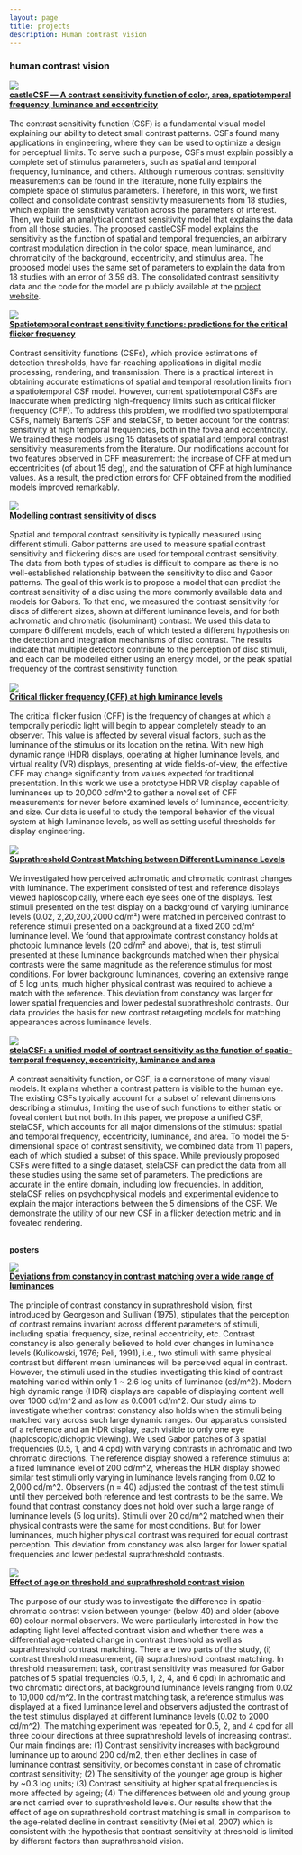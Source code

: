 ```yaml
---
layout: page
title: projects
description: Human contrast vision 
---
```


### human contrast vision

<div class="container container-box container-box-fixed">
    <div class="row-fluid">
        <div class="span3">
			<img src="../assets/projects/contrast/castleCSF_icon.gif">
		</div>
		<div class="span9">
		<b><a href="https://jov.arvojournals.org/article.aspx?articleid=2793530">castleCSF — A contrast sensitivity function of color, area, spatiotemporal frequency, luminance and eccentricity</a></b><br/><br/>		
           The contrast sensitivity function (CSF) is a fundamental visual model explaining our ability to detect small contrast patterns. CSFs found many applications in engineering, where they can be used to optimize a design for perceptual limits. To serve such a purpose, CSFs must explain possibly a complete set of stimulus parameters, such as spatial and temporal frequency, luminance, and others. Although numerous contrast sensitivity measurements can be found in the literature, none fully explains the complete space of stimulus parameters. Therefore, in this work, we first collect and consolidate contrast sensitivity measurements from 18 studies, which explain the sensitivity variation across the parameters of interest. Then, we build an analytical contrast sensitivity model that explains the data from all those studies. The proposed castleCSF model explains the sensitivity as the function of spatial and temporal frequencies, an arbitrary contrast modulation direction in the color space, mean luminance, and chromaticity of the background, eccentricity, and stimulus area. The proposed model uses the same set of parameters to explain the data from 18 studies with an error of 3.59 dB. The consolidated contrast sensitivity data and the code for the model are publicly available at the <a href="https://github.com/gfxdisp/castleCSF/">project website</a>. <br/><br/>
        </div> 
	</div> 
</div>

<div class="container container-box container-box-fixed">
    <div class="row-fluid">
        <div class="span3">
			<img src="../assets/projects/contrast/Bozorgian_hvei24.png">
		</div>
		<div class="span9">
		<b><a href="https://library.imaging.org/ei/articles/36/11/HVEI-209">Spatiotemporal contrast sensitivity functions: predictions for the critical flicker frequency</a></b><br/><br/>		
           Contrast sensitivity functions (CSFs), which provide estimations of detection thresholds, have far-reaching applications in digital media processing, rendering, and transmission. There is a practical interest in obtaining accurate estimations of spatial and temporal resolution limits from a spatiotemporal CSF model. However, current spatiotemporal CSFs are inaccurate when predicting high-frequency limits such as critical flicker frequency (CFF). To address this problem, we modified two spatiotemporal CSFs, namely Barten’s CSF and stelaCSF, to better account for the contrast sensitivity at high temporal frequencies, both in the fovea and eccentricity. We trained these models using 15 datasets of spatial and temporal contrast sensitivity measurements from the literature. Our modifications account for two features observed in CFF measurement: the increase of CFF at medium eccentricities (of about 15 deg), and the saturation of CFF at high luminance values. As a result, the prediction errors for CFF obtained from the modified models improved remarkably.<br/><br/>
        </div> 
	</div> 
</div>

<div class="container container-box container-box-fixed">
    <div class="row-fluid">
        <div class="span3">
			<img src="../assets/projects/contrast/discs_hvei23.png">
		</div>
		<div class="span9">
		<b><a href="https://library.imaging.org/ei/articles/35/10/HVEI-246">Modelling contrast sensitivity of discs</a></b><br/><br/>		
           Spatial and temporal contrast sensitivity is typically measured using different stimuli. Gabor patterns are used to measure spatial contrast sensitivity and flickering discs are used for temporal contrast sensitivity. The data from both types of studies is difficult to compare as there is no well-established relationship between the sensitivity to disc and Gabor patterns. The goal of this work is to propose a model that can predict the contrast sensitivity of a disc using the more commonly available data and models for Gabors. To that end, we measured the contrast sensitivity for discs of different sizes, shown at different luminance levels, and for both achromatic and chromatic (isoluminant) contrast. We used this data to compare 6 different models, each of which tested a different hypothesis on the detection and integration mechanisms of disc contrast. The results indicate that multiple detectors contribute to the perception of disc stimuli, and each can be modelled either using an energy model, or the peak spatial frequency of the contrast sensitivity function.<br/><br/>
        </div> 
	</div> 
</div>

<div class="container container-box container-box-fixed">
    <div class="row-fluid">
        <div class="span3">
			<img src="../assets/projects/contrast/cff_hvei23.png">
		</div>
		<div class="span9">
		<b><a href="https://library.imaging.org/ei/articles/35/10/HVEI-223">Critical flicker frequency (CFF) at high luminance levels
</a></b><br/><br/>		
           The critical flicker fusion (CFF) is the frequency of changes at which a temporally periodic light will begin to appear completely steady to an observer. This value is affected by several visual factors, such as the luminance of the stimulus or its location on the retina. With new high dynamic range (HDR) displays, operating at higher luminance levels, and virtual reality (VR) displays, presenting at wide fields-of-view, the effective CFF may change significantly from values expected for traditional presentation. In this work we use a prototype HDR VR display capable of luminances up to 20,000 cd/m^2 to gather a novel set of CFF measurements for never before examined levels of luminance, eccentricity, and size. Our data is useful to study the temporal behavior of the visual system at high luminance levels, as well as setting useful thresholds for display engineering.<br/><br/>
        </div> 
	</div> 
</div>

<div class="container container-box container-box-fixed">
    <div class="row-fluid">
        <div class="span3">
			<img src="../assets/projects/contrast/supra_cic22.png">
		</div>
		<div class="span9">
		<b><a href="https://library.imaging.org/cic/articles/30/1/38">Suprathreshold Contrast Matching between Different Luminance Levels</a></b><br/><br/>		
           We investigated how perceived achromatic and chromatic contrast changes with luminance. The experiment consisted of test and reference displays viewed haploscopically, where each eye sees one of the displays. Test stimuli presented on the test display on a background of varying luminance levels (0.02, 2,20,200,2000 cd/m²) were matched in perceived contrast to reference stimuli presented on a background at a fixed 200 cd/m² luminance level. We found that approximate contrast constancy holds at photopic luminance levels (20 cd/m² and above), that is, test stimuli presented at these luminance backgrounds matched when their physical contrasts were the same magnitude as the reference stimulus for most conditions. For lower background luminances, covering an extensive range of 5 log units, much higher physical contrast was required to achieve a match with the reference. This deviation from constancy was larger for lower spatial frequencies and lower pedestal suprathreshold contrasts. Our data provides the basis for new contrast retargeting models for matching appearances across luminance levels.<br/><br/>
        </div> 
	</div> 
</div>

<div class="container container-box container-box-fixed">
    <div class="row-fluid">
        <div class="span3">
			<img src="../assets/projects/contrast/stela_22.jpeg">
		</div>
		<div class="span9">
		<b><a href="https://dl.acm.org/doi/10.1145/3528223.3530115">stelaCSF: a unified model of contrast sensitivity as the function of spatio-temporal frequency, eccentricity, luminance and area</a></b><br/><br/>		
           A contrast sensitivity function, or CSF, is a cornerstone of many visual models. It explains whether a contrast pattern is visible to the human eye. The existing CSFs typically account for a subset of relevant dimensions describing a stimulus, limiting the use of such functions to either static or foveal content but not both. In this paper, we propose a unified CSF, stelaCSF, which accounts for all major dimensions of the stimulus: spatial and temporal frequency, eccentricity, luminance, and area. To model the 5-dimensional space of contrast sensitivity, we combined data from 11 papers, each of which studied a subset of this space. While previously proposed CSFs were fitted to a single dataset, stelaCSF can predict the data from all these studies using the same set of parameters. The predictions are accurate in the entire domain, including low frequencies. In addition, stelaCSF relies on psychophysical models and experimental evidence to explain the major interactions between the 5 dimensions of the CSF. We demonstrate the utility of our new CSF in a flicker detection metric and in foveated rendering.<br/><br/>
        </div> 
	</div> 
</div>

**posters**

<div class="container container-box container-box-fixed">
    <div class="row-fluid">
        <div class="span3">
		<a href="../assets/projects/contrast/vss22_poster.pdf" target="_blank">
                <img src="../assets/projects/contrast/vss22_poster.png">
            </a>			
		</div>
		<div class="span9">
		<b><a href="https://jov.arvojournals.org/article.aspx?articleid=2785016">Deviations from constancy in contrast matching over a wide range of luminances</a></b><br/><br/>		
           The principle of contrast constancy in suprathreshold vision, first introduced by Georgeson and Sullivan (1975), stipulates that the perception of contrast remains invariant across different parameters of stimuli, including spatial frequency, size, retinal eccentricity, etc. Contrast constancy is also generally believed to hold over changes in luminance levels (Kulikowski, 1976; Peli, 1991), i.e., two stimuli with same physical contrast but different mean luminances will be perceived equal in contrast. However, the stimuli used in the studies investigating this kind of contrast matching varied within only 1 ~ 2.6 log units of luminance (cd/m^2). Modern high dynamic range (HDR) displays are capable of displaying content well over 1000 cd/m^2 and as low as 0.0001 cd/m^2. Our study aims to investigate whether contrast constancy also holds when the stimuli being matched vary across such large dynamic ranges. Our apparatus consisted of a reference and an HDR display, each visible to only one eye (haploscopic/dichoptic viewing). We used Gabor patches of 3 spatial frequencies (0.5, 1, and 4 cpd) with varying contrasts in achromatic and two chromatic directions. The reference display showed a reference stimulus at a fixed luminance level of 200 cd/m^2, whereas the HDR display showed similar test stimuli only varying in luminance levels ranging from 0.02 to 2,000 cd/m^2. Observers (n = 40) adjusted the contrast of the test stimuli until they perceived both reference and test contrasts to be the same. We found that contrast constancy does not hold over such a large range of luminance levels (5 log units). Stimuli over 20 cd/m^2 matched when their physical contrasts were the same for most conditions. But for lower luminances, much higher physical contrast was required for equal contrast perception. This deviation from constancy was also larger for lower spatial frequencies and lower pedestal suprathreshold contrasts.<br/><br/>
        </div> 
	</div> 
</div>

<div class="container container-box container-box-fixed">
    <div class="row-fluid">
        <div class="span3">
		<a href="../assets/projects/contrast/vss21_poster.pdf" target="_blank">
                <img src="../assets/projects/contrast/vss21_poster.png">
            </a>			
		</div>
		<div class="span9">
		<b><a href="https://jov.arvojournals.org/article.aspx?articleid=2777138#:~:text=Our%20results%20show%20that%20the,different%20factors%20than%20suprathreshold%20vision.">Effect of age on threshold and suprathreshold contrast vision</a></b><br/><br/>		
           The purpose of our study was to investigate the difference in spatio-chromatic contrast vision between younger (below 40) and older (above 60) colour-normal observers. We were particularly interested in how the adapting light level affected contrast vision and whether there was a differential age-related change in contrast threshold as well as suprathreshold contrast matching. There are two parts of the study, (i) contrast threshold measurement, (ii) suprathreshold contrast matching. In threshold measurement task, contrast sensitivity was measured for Gabor patches of 5 spatial frequencies (0.5, 1, 2, 4, and 6 cpd) in achromatic and two chromatic directions, at background luminance levels ranging from 0.02 to 10,000 cd/m^2. In the contrast matching task, a reference stimulus was displayed at a fixed luminance level and observers adjusted the contrast of the test stimulus displayed at different luminance levels (0.02 to 2000 cd/m^2). The matching experiment was repeated for 0.5, 2, and 4 cpd for all three colour directions at three suprathreshold levels of increasing contrast. Our main findings are: (1) Contrast sensitivity increases with background luminance up to around 200 cd/m2, then either declines in case of luminance contrast sensitivity, or becomes constant in case of chromatic contrast sensitivity; (2) The sensitivity of the younger age group is higher by ~0.3 log units; (3) Contrast sensitivity at higher spatial frequencies is more affected by ageing; (4) The differences between old and young group are not carried over to suprathreshold levels. Our results show that the effect of age on suprathreshold contrast matching is small in comparison to the age-related decline in contrast sensitivity (Mei et al, 2007) which is consistent with the hypothesis that contrast sensitivity at threshold is limited by different factors than suprathreshold vision.<br/><br/>
        </div> 
	</div> 
</div>


<!-- 
<div class = "container">
	<div class="row-fluid">
		<div class="span7">
			
			<b>Retinal illuminance is reduced with age</b>
			<img src="../assets/projects/agingcsf/AgingCSF.gif" width="100%"/>
			
			<br/><br/><br/><b>CSF of older adults match CSF of younger adults at lower luminances</b>
			<img src="../assets/projects/agingcsf/AgingCSF2.gif" width="100%"/>
		</div>
	</div>
</div>
-->